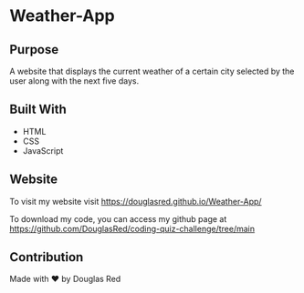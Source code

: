# Weather-App

## Purpose

A website that displays the current weather of a certain city selected by the user along with the next five days.

## Built With

- HTML
- CSS
- JavaScript

## Website

To visit my website visit https://douglasred.github.io/Weather-App/

To download my code, you can access my github page at https://github.com/DouglasRed/coding-quiz-challenge/tree/main

## Contribution

Made with ❤️ by Douglas Red

